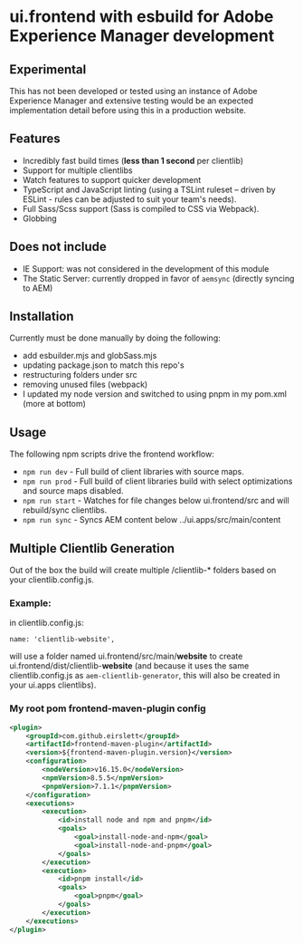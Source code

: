 # ui.frontend with esbuild for Adobe Experience Manager development

## Experimental

This has not been developed or tested using an instance of Adobe Experience Manager and extensive testing would be an expected implementation detail before using this in a production website.

## Features

-   Incredibly fast build times (**less than 1 second** per clientlib)
-   Support for multiple clientlibs
-   Watch features to support quicker development
-   TypeScript and JavaScript linting (using a TSLint ruleset – driven by ESLint - rules can be adjusted to suit your team's needs).
-   Full Sass/Scss support (Sass is compiled to CSS via Webpack).
-   Globbing

## Does not include

-   IE Support: was not considered in the development of this module
-   The Static Server: currently dropped in favor of `aemsync` (directly syncing to AEM)

## Installation

Currently must be done manually by doing the following:

-   add esbuilder.mjs and globSass.mjs
-   updating package.json to match this repo's
-   restructuring folders under src
-   removing unused files (webpack)
-   I updated my node version and switched to using pnpm in my pom.xml (more at bottom)

## Usage

The following npm scripts drive the frontend workflow:

-   `npm run dev` - Full build of client libraries with source maps.
-   `npm run prod` - Full build of client libraries build with select optimizations and source maps disabled.
-   `npm run start` - Watches for file changes below ui.frontend/src and will rebuild/sync clientlibs.
-   `npm run sync` - Syncs AEM content below ../ui.apps/src/main/content

## Multiple Clientlib Generation

Out of the box the build will create multiple /clientlib-\* folders based on your clientlib.config.js.

### Example:

in clientlib.config.js:

`name: 'clientlib-website',`

will use a folder named ui.frontend/src/main/**website** to create ui.frontend/dist/clientlib-**website** (and because it uses the same clientlib.config.js as `aem-clientlib-generator`, this will also be created in your ui.apps clientlibs).

### My root pom frontend-maven-plugin config

```xml
<plugin>
    <groupId>com.github.eirslett</groupId>
    <artifactId>frontend-maven-plugin</artifactId>
    <version>${frontend-maven-plugin.version}</version>
    <configuration>
        <nodeVersion>v16.15.0</nodeVersion>
        <npmVersion>8.5.5</npmVersion>
        <pnpmVersion>7.1.1</pnpmVersion>
    </configuration>
    <executions>
        <execution>
            <id>install node and npm and pnpm</id>
            <goals>
                <goal>install-node-and-npm</goal>
                <goal>install-node-and-pnpm</goal>
            </goals>
        </execution>
        <execution>
            <id>pnpm install</id>
            <goals>
                <goal>pnpm</goal>
            </goals>
        </execution>
    </executions>
</plugin>
```
